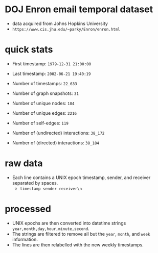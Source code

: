 # DOJ Enron email temporal dataset
- data acquired from Johns Hopkins University
- `https://www.cis.jhu.edu/~parky/Enron/enron.html`

# quick stats
- First timestamp: `1979-12-31 21:00:00`
- Last timestamp: `2002-06-21 19:40:19`
- Number of timestamps: `22_633`
- Number of graph snapshots: `31`

- Number of unique nodes: `184`
- Number of unique edges: `2216`
- Number of self-edges: `119`

- Number of (undirected) interactions: `38_172`
- Number of (directed) interactions: `38_184`

# raw data
- Each line contains a UNIX epoch timestamp, sender, and receiver separated by spaces.
    - `timestamp sender receiver\n`

# processed
- UNIX epochs are then converted into datetime strings `year,month,day,hour,minute,second`.
- The strings are filtered to remove all but the `year`, `month`, and `week` information.
- The lines are then relabelled with the new weekly timestamps.
